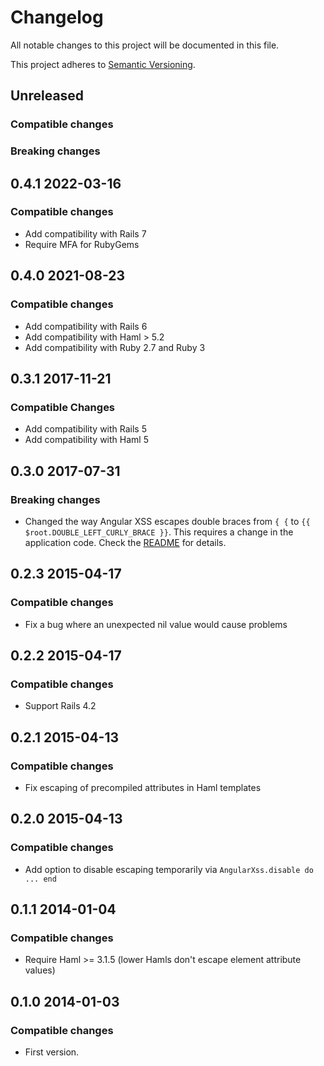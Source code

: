 # Changelog
All notable changes to this project will be documented in this file.

This project adheres to [Semantic Versioning](http://semver.org/spec/v2.0.0.html).

## Unreleased

### Compatible changes

### Breaking changes


## 0.4.1 2022-03-16

### Compatible changes

- Add compatibility with Rails 7
- Require MFA for RubyGems

## 0.4.0 2021-08-23

### Compatible changes

- Add compatibility with Rails 6
- Add compatibility with Haml > 5.2
- Add compatibility with Ruby 2.7 and Ruby 3

## 0.3.1 2017-11-21

### Compatible Changes

- Add compatibility with Rails 5
- Add compatibility with Haml 5

## 0.3.0 2017-07-31

### Breaking changes

- Changed the way Angular XSS escapes double braces from ` { { ` to
  `{{ $root.DOUBLE_LEFT_CURLY_BRACE }}`. This requires a change in the
  application code. Check the [README](https://github.com/makandra/angular_xss/blob/master/README.md#installation)
  for details.

## 0.2.3 2015-04-17

### Compatible changes

- Fix a bug where an unexpected nil value would cause problems

## 0.2.2 2015-04-17

### Compatible changes

- Support Rails 4.2

## 0.2.1 2015-04-13

### Compatible changes

- Fix escaping of precompiled attributes in Haml templates

## 0.2.0 2015-04-13

### Compatible changes

- Add option to disable escaping temporarily via `AngularXss.disable do ... end`

## 0.1.1 2014-01-04

### Compatible changes

- Require Haml >= 3.1.5 (lower Hamls don't escape element attribute values)

## 0.1.0 2014-01-03

### Compatible changes

- First version.
